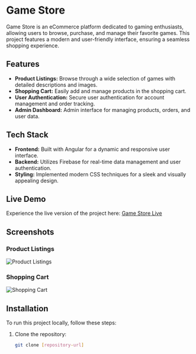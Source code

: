 # Game Store

Game Store is an eCommerce platform dedicated to gaming enthusiasts, allowing users to browse, purchase, and manage their favorite games. This project features a modern and user-friendly interface, ensuring a seamless shopping experience.

## Features

- **Product Listings:** Browse through a wide selection of games with detailed descriptions and images.
- **Shopping Cart:** Easily add and manage products in the shopping cart.
- **User Authentication:** Secure user authentication for account management and order tracking.
- **Admin Dashboard:** Admin interface for managing products, orders, and user data.

## Tech Stack

- **Frontend:** Built with Angular for a dynamic and responsive user interface.
- **Backend:** Utilizes Firebase for real-time data management and user authentication.
- **Styling:** Implemented modern CSS techniques for a sleek and visually appealing design.

## Live Demo

Experience the live version of the project here: [Game Store Live](https://gamesstore-angular.netlify.app/)

## Screenshots

### Product Listings
![Product Listings](https://cdn.dribbble.com/userupload/10197915/file/original-54d09f49bd7ac66da46995a5ff1ab7ce.png?resize=1024x768&vertical=center)

### Shopping Cart
![Shopping Cart](https://cdn.dribbble.com/userupload/10197915/file/original-54d09f49bd7ac66da46995a5ff1ab7ce.png?resize=1024x768&vertical=center)

## Installation

To run this project locally, follow these steps:

1. Clone the repository:
   ```bash
   git clone [repository-url]
